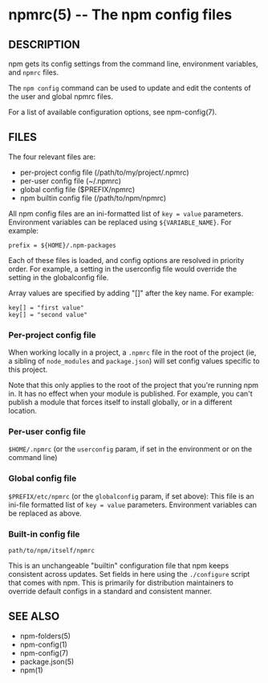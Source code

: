 npmrc(5) -- The npm config files
================================


































































































































































































































<extoc></extoc>

## DESCRIPTION

npm gets its config settings from the command line, environment
variables, and `npmrc` files.

The `npm config` command can be used to update and edit the contents
of the user and global npmrc files.

For a list of available configuration options, see npm-config(7).

## FILES

The four relevant files are:

* per-project config file (/path/to/my/project/.npmrc)
* per-user config file (~/.npmrc)
* global config file ($PREFIX/npmrc)
* npm builtin config file (/path/to/npm/npmrc)

All npm config files are an ini-formatted list of `key = value`
parameters.  Environment variables can be replaced using
`${VARIABLE_NAME}`. For example:

    prefix = ${HOME}/.npm-packages

Each of these files is loaded, and config options are resolved in
priority order.  For example, a setting in the userconfig file would
override the setting in the globalconfig file.

Array values are specified by adding "[]" after the key name. For
example:

    key[] = "first value"
    key[] = "second value"

### Per-project config file

When working locally in a project, a `.npmrc` file in the root of the
project (ie, a sibling of `node_modules` and `package.json`) will set
config values specific to this project.

Note that this only applies to the root of the project that you're
running npm in.  It has no effect when your module is published.  For
example, you can't publish a module that forces itself to install
globally, or in a different location.

### Per-user config file

`$HOME/.npmrc` (or the `userconfig` param, if set in the environment
or on the command line)

### Global config file

`$PREFIX/etc/npmrc` (or the `globalconfig` param, if set above):
This file is an ini-file formatted list of `key = value` parameters.
Environment variables can be replaced as above.

### Built-in config file

`path/to/npm/itself/npmrc`

This is an unchangeable "builtin" configuration file that npm keeps
consistent across updates.  Set fields in here using the `./configure`
script that comes with npm.  This is primarily for distribution
maintainers to override default configs in a standard and consistent
manner.

## SEE ALSO

* npm-folders(5)
* npm-config(1)
* npm-config(7)
* package.json(5)
* npm(1)
